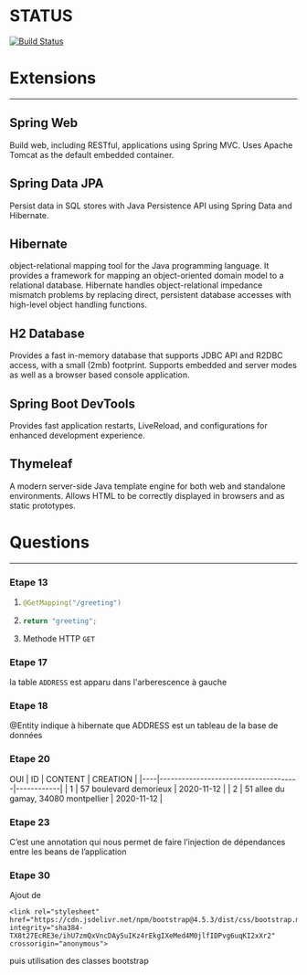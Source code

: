 # STATUS

[![Build Status](https://travis-ci.com/Orghaniian/POO-Tp-TP2.svg?branch=master)](https://travis-ci.com/Orghaniian/POO-Tp-TP2)

# Extensions
***
## Spring Web
Build web, including RESTful, applications using Spring MVC. Uses Apache Tomcat as the default embedded container.

## Spring Data JPA
Persist data in SQL stores with Java Persistence API using Spring Data and Hibernate.

## Hibernate
 object-relational mapping tool for the Java programming language. It provides a framework for mapping an object-oriented domain model to a relational database. Hibernate handles object-relational impedance mismatch problems by replacing direct, persistent database accesses with high-level object handling functions. 
 
## H2 Database
Provides a fast in-memory database that supports JDBC API and R2DBC access, with a small (2mb) footprint. Supports embedded and server modes as well as a browser based console application.

## Spring Boot DevTools
Provides fast application restarts, LiveReload, and configurations for enhanced development experience.


## Thymeleaf 
A modern server-side Java template engine for both web and standalone environments. Allows HTML to be correctly displayed in browsers and as static prototypes.

  

# Questions 
***
### Etape 13
1. 
    ```java
    @GetMapping("/greeting")
    ```
2. 
    ```java
    return "greeting";
    ```
3. Methode HTTP `GET`

### Etape 17
la table ```ADDRESS``` est apparu dans l'arberescence à gauche

### Etape 18
@Entity indique à hibernate que ADDRESS est un tableau de la base de données

### Etape 20
OUI
| ID | CONTENT                              | CREATION   |
|----|--------------------------------------|------------|
| 1  | 57 boulevard demorieux               | 2020-11-12 |
| 2  | 51 allee du gamay, 34080 montpellier | 2020-11-12 |

### Etape 23
C’est une annotation qui nous permet de faire l’injection de dépendances entre les beans de l’application

### Etape 30
Ajout de 
```
<link rel="stylesheet" href="https://cdn.jsdelivr.net/npm/bootstrap@4.5.3/dist/css/bootstrap.min.css" integrity="sha384-TX8t27EcRE3e/ihU7zmQxVncDAy5uIKz4rEkgIXeMed4M0jlfIDPvg6uqKI2xXr2" crossorigin="anonymous">
```
puis utilisation des classes bootstrap
